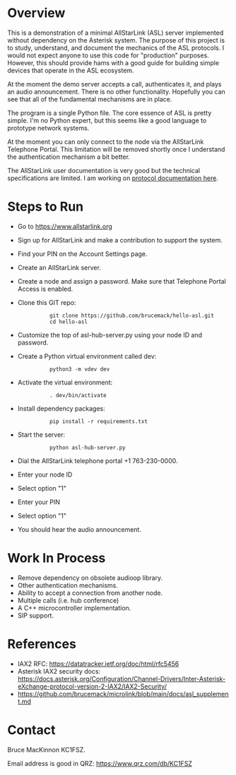 Overview
========

This is a demonstration of a minimal AllStarLink (ASL) server implemented 
without dependency on the Asterisk system. The purpose of this project
is to study, understand, and document the mechanics of the ASL protocols.
I would not expect anyone to use this code for "production" purposes.
However, this should provide hams with a good guide for building simple devices that 
operate in the ASL ecosystem.

At the moment the demo server accepts a call, authenticates it, and plays an 
audio announcement. There is no other functionality. Hopefully you 
can see that all of the fundamental mechanisms are in place.

The program is a single Python file. The core essence of ASL is pretty simple.
I'm no Python expert, but this seems like a good language to prototype network
systems.

At the moment you can only connect to the node via the AllStarLink Telephone
Portal. This limitation will be removed shortly once I understand the 
authentication mechanism a bit better.

The AllStarLink user documentation is very good but the technical specifications
are limited. I am working on [protocol documentation here](https://github.com/brucemack/microlink/blob/main/docs/asl_supplement.md).

Steps to Run
============

* Go to https://www.allstarlink.org
* Sign up for AllStarLink and make a contribution to support the system.
* Find your PIN on the Account Settings page.
* Create an AllStarLink server.
* Create a node and assign a password. Make sure that Telephone Portal Access is enabled.
* Clone this GIT repo:

                git clone https://github.com/brucemack/hello-asl.git
                cd hello-asl

* Customize the top of asl-hub-server.py using your node ID and password.
* Create a Python virtual environment called dev: 

                python3 -m vdev dev

* Activate the virtual environment:

                . dev/bin/activate

* Install dependency packages:

                pip install -r requirements.txt

* Start the server:

                python asl-hub-server.py

* Dial the AllStarLink telephone portal +1 763-230-0000.
* Enter your node ID
* Select option "1"
* Enter your PIN 
* Select option "1"
* You should hear the audio announcement.

Work In Process
===============

* Remove dependency on obsolete audioop library.
* Other authentication mechanisms.
* Ability to accept a connection from another node.
* Multiple calls (i.e. hub conference)
* A C++ microcontroller implementation.
* SIP support.

References
==========

* IAX2 RFC: https://datatracker.ietf.org/doc/html/rfc5456
* Asterisk IAX2 security docs: https://docs.asterisk.org/Configuration/Channel-Drivers/Inter-Asterisk-eXchange-protocol-version-2-IAX2/IAX2-Security/
* https://github.com/brucemack/microlink/blob/main/docs/asl_supplement.md

Contact
=======

Bruce MacKinnon KC1FSZ.  

Email address is good in QRZ: https://www.qrz.com/db/KC1FSZ
